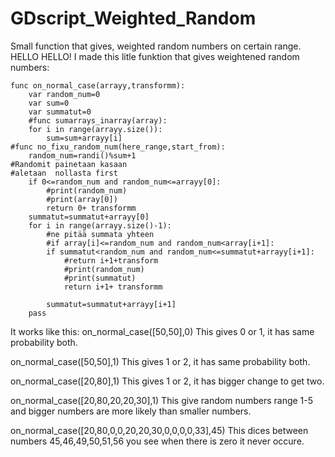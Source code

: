 # GDscript_Weighted_Random
Small function that gives, weighted random numbers on certain range. 
HELLO HELLO! I made this litle funktion that gives weightened random numbers:

	func on_normal_case(arrayy,transformm):
		var random_num=0
		var sum=0
		var summatut=0
		#func sumarrays_inarray(array):
		for i in range(arrayy.size()):
			sum=sum+arrayy[i]
	#func no_fixu_random_num(here_range,start_from):
		random_num=randi()%sum+1
	#Randomit painetaan kasaan
	#aletaan  nollasta first
		if 0<=random_num and random_num<=arrayy[0]:
			#print(random_num)
			#print(array[0])
			return 0+ transformm
		summatut=summatut+arrayy[0]
		for i in range(arrayy.size()-1):
			#ne pitää summata yhteen
			#if array[i]<=random_num and random_num<array[i+1]:
			if summatut<random_num and random_num<=summatut+arrayy[i+1]:
				#return i+1+transform
				#print(random_num)
				#print(summatut)
				return i+1+ transformm

			summatut=summatut+arrayy[i+1]
		pass

It works like this:
on_normal_case([50,50],0)
This gives 0 or 1, it has same probability both.

on_normal_case([50,50],1)
This gives 1 or 2, it has same probability both.

on_normal_case([20,80],1)
This gives 1 or 2, it has bigger change to get two.

on_normal_case([20,80,20,20,30],1)
This give random numbers range 1-5 and bigger numbers are more likely than smaller numbers.

on_normal_case([20,80,0,0,20,20,30,0,0,0,0,33],45)
This dices between numbers 45,46,49,50,51,56 you see when there is zero it never occure.
